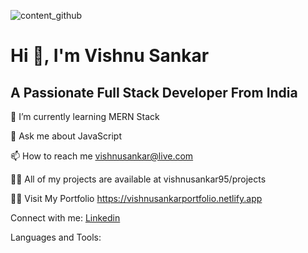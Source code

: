 ![content_github](https://user-images.githubusercontent.com/82999551/144830250-e3147f25-c341-4020-95fd-a10fbf45ead2.jpg)

<h1>Hi 👋, I'm Vishnu Sankar</h1>
<h2>A Passionate Full Stack Developer From India</h2>

🌱 I’m currently learning MERN Stack

💬 Ask me about JavaScript

📫 How to reach me vishnusankar@live.com

👨‍💻 All of my projects are available at vishnusankar95/projects

🙋‍♂️ Visit My Portfolio https://vishnusankarportfolio.netlify.app

Connect with me:
  [Linkedin](https://www.linkedin.com/in/vishnu-sankar-855b72b4/) <br/>
  
Languages and Tools:



